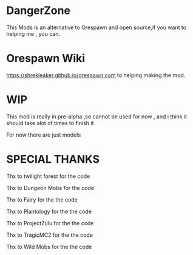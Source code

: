 # DangerZone

This Mods is an alternative to Orespawn and open source,if you want to helping me , you can.

# Orespawn Wiki

https://shrekleaker.github.io/orespawn.com to helping making the mod.

# WIP

This mod is really in pre-alpha ,so cannot be used for now , and i think it should take alot of times to finish it

For now there are just models

# SPECIAL THANKS

Thx to twilight forest for the code

Thx to Dungeon Mobs for the code

Thx to Fairy for the the code

Thx to Plantology for the the code

Thx to ProjectZulu for the the code

Thx to TragicMC2 for the the code

Thx to Wild Mobs for the the code
